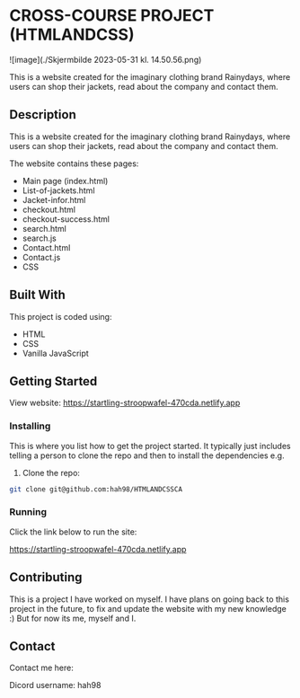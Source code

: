 # CROSS-COURSE PROJECT (HTMLANDCSS)

![image](./Skjermbilde 2023-05-31 kl. 14.50.56.png)

This is a website created for the imaginary clothing brand Rainydays, where users can shop their jackets, 
read about the company and contact them. 

## Description

This is a website created for the imaginary clothing brand Rainydays, where users can shop their jackets, 
read about the company and contact them.

The website contains these pages: 

-  Main page (index.html)
-  List-of-jackets.html
-  Jacket-infor.html
-  checkout.html
-  checkout-success.html
-  search.html
-  search.js
-  Contact.html
-  Contact.js 
-  CSS

## Built With

This project is coded using: 

- HTML
-  CSS
-  Vanilla JavaScript

## Getting Started

View website: https://startling-stroopwafel-470cda.netlify.app

### Installing

This is where you list how to get the project started. It typically just includes telling a person to clone the repo and then to install the dependencies e.g.

1. Clone the repo:

```bash
git clone git@github.com:hah98/HTMLANDCSSCA
```

### Running

Click the link below to run the site: 

 https://startling-stroopwafel-470cda.netlify.app

## Contributing

This is a project I have worked on myself. I have plans on going back to this project in the future, to fix and update the website with my new knowledge :) But for now its me, myself and I.

## Contact

Contact me here:

Dicord username: hah98

